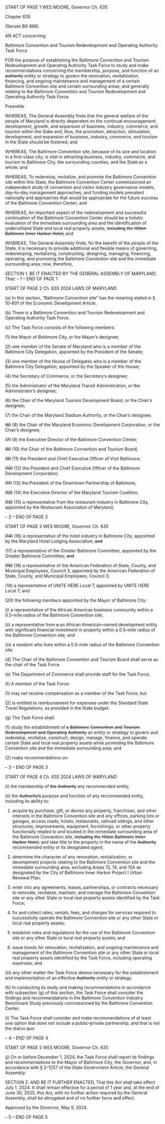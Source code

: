 START OF PAGE 1
WES MOORE, Governor Ch. 635

Chapter 635

(Senate Bill 896)

AN ACT concerning

Baltimore Convention and Tourism Redevelopment and Operating Authority
Task Force

FOR the purpose of establishing the Baltimore Convention and Tourism Redevelopment
and Operating Authority Task Force to study and make recommendations
concerning the membership, purpose, and function of an ~~authority~~ entity or strategy
to govern the renovation, revitalization, financing, and ongoing maintenance and
management of a certain Baltimore Convention site and certain surrounding areas;
and generally relating to the Baltimore Convention and Tourism Redevelopment and
Operating Authority Task Force.

Preamble

WHEREAS, The General Assembly finds that the general welfare of the people of
Maryland is directly dependent on the continual encouragement, development, growth, and
expansion of business, industry, commerce, and tourism within the State and, thus, the
promotion, attraction, stimulation, development, and expansion of business, industry,
commerce, and tourism in the State should be fostered; and

WHEREAS, The Baltimore Convention site, because of its size and location in a
first–class city, is vital in attracting business, industry, commerce, and tourism to
Baltimore City, the surrounding counties, and the State as a whole; and

WHEREAS, To redevelop, revitalize, and promote the Baltimore Convention site
within this State, the Baltimore Convention Center commissioned an independent study of
convention and visitor industry governance models, day–to–day management approaches,
and funding models prevalent nationally and approaches that would be appropriate for the
future success of the Baltimore Convention Center; and

WHEREAS, An important aspect of the redevelopment and successful continuation
of the Baltimore Convention Center should be a holistic evaluation of the immediate
surrounding area and the identification of underutilized State and local real property
assets, ~~including~~ ~~the~~ ~~Hilton~~ ~~Baltimore~~ ~~Inner~~ ~~Harbor~~ ~~Hotel;~~ and

WHEREAS, The General Assembly finds, for the benefit of the people of the State,
it is necessary to provide additional and flexible means of governing, redeveloping,
revitalizing, constructing, designing, managing, financing, operating, and promoting the
Baltimore Convention site and the immediate surrounding area; now, therefore,

SECTION 1. BE IT ENACTED BY THE GENERAL ASSEMBLY OF MARYLAND,
That:
– 1 –
END OF PAGE 1

START OF PAGE 2
Ch. 635 2024 LAWS OF MARYLAND

(a) In this section, “Baltimore Convention site” has the meaning stated in §
10–601 of the Economic Development Article.

(b) There is a Baltimore Convention and Tourism Redevelopment and Operating
Authority Task Force.

(c) The Task Force consists of the following members:

(1) the Mayor of Baltimore City, or the Mayor’s designee;

(2) one member of the Senate of Maryland who is a member of the
Baltimore City Delegation, appointed by the President of the Senate;

(3) one member of the House of Delegates who is a member of the Baltimore
City Delegation, appointed by the Speaker of the House;

(4) the Secretary of Commerce, or the Secretary’s designee;

(5) the Administrator of the Maryland Transit Administration, or the
Administrator’s designee;

(6) the Chair of the Maryland Tourism Development Board, or the Chair’s
designee;

(7) the Chair of the Maryland Stadium Authority, or the Chair’s designee;

~~(6)~~ (8) the Chair of the Maryland Economic Development Corporation, or the
Chair’s designee;

~~(7)~~ (9) the Executive Director of the Baltimore Convention Center;

~~(8)~~ (10) the Chair of the Baltimore Convention and Tourism Board;

~~(9)~~ (11) the President and Chief Executive Officer of Visit Baltimore;

~~(10)~~ (12) the President and Chief Executive Officer of the Baltimore
Development Corporation;

~~(11)~~ (13) the President of the Downtown Partnership of Baltimore;

~~(12)~~ (14) the Executive Director of the Maryland Tourism Coalition;

~~(13)~~ (15) a representative from the restaurant industry in Baltimore City,
appointed by the Restaurant Association of Maryland;

– 2 –
END OF PAGE 2

START OF PAGE 3
WES MOORE, Governor Ch. 635

~~(14)~~ (16) a representative of the hotel industry in Baltimore City,
appointed by the Maryland Hotel Lodging Association; ~~and~~

(17) a representative of the Greater Baltimore Committee, appointed by the
Greater Baltimore Committee; ~~and~~

~~(15)~~ (18) a representative of the American Federation of State, County, and
Municipal Employees, Council 3, appointed by the American Federation of State, County,
and Municipal Employees, Council 3;

(19) a representative of UNITE HERE Local 7, appointed by UNITE HERE
Local 7; and

(20) the following members appointed by the Mayor of Baltimore City:

(i) a representative of the African American business community
within a 0.5–mile radius of the Baltimore Convention site;

(ii) a representative from ~~a~~ an African American–owned
development entity with significant financial investment in property within a 0.5–mile
radius of the Baltimore Convention site; and

(iii) a resident who lives within a 0.5–mile radius of the Baltimore
Convention site.

(d) The Chair of the Baltimore Convention and Tourism Board shall serve as the
chair of the Task Force.

(e) The Department of Commerce shall provide staff for the Task Force.

(f) A member of the Task Force:

(1) may not receive compensation as a member of the Task Force; but

(2) is entitled to reimbursement for expenses under the Standard State
Travel Regulations, as provided in the State budget.

(g) The Task Force shall:

(1) study the establishment of ~~a~~ ~~Baltimore~~ ~~Convention~~ ~~and~~ ~~Tourism~~
~~Redevelopment~~ ~~and~~ ~~Operating~~ ~~Authority~~ an entity or strategy to govern and redevelop,
revitalize, construct, design, manage, finance, and operate certain State and local real
property assets while promoting the Baltimore Convention site and the immediate
surrounding area; and

(2) make recommendations on:

– 3 –
END OF PAGE 3

START OF PAGE 4
Ch. 635 2024 LAWS OF MARYLAND

(i) the membership of ~~the~~ ~~Authority~~ any recommended entity;

(ii) the ~~Authority’s~~ purpose and function of any recommended entity,
including its ability to:

1. acquire by purchase, gift, or devise any property,
franchises, and other interests in the Baltimore Convention site and any offices, parking
lots or garages, access roads, hotels, restaurants, railroad sidings, and other structures,
improvements, equipment, furnishings, or other property functionally related to and
located in the immediate surrounding area of the Baltimore Convention site, ~~including~~ ~~the~~
~~Hilton~~ ~~Baltimore~~ ~~Inner~~ ~~Harbor~~ ~~Hotel,~~ and take title to the property in the name of the
~~Authority~~ recommended entity or its designated agent;

2. determine the character of any renovation, revitalization,
or development projects relating to the Baltimore Convention site and the immediate
surrounding area, excluding Areas 13, 14, and 15A as designated by the City of Baltimore
Inner Harbor Project I Urban Renewal Plan;

3. enter into any agreements, leases, partnerships, or
contracts necessary to renovate, revitalize, maintain, and manage the Baltimore
Convention site or any other State or local real property assets identified by the Task Force;

4. fix and collect rates, rentals, fees, and charges for services
required to successfully operate the Baltimore Convention site or any other State or local
real property assets;

5. establish rules and regulations for the use of the Baltimore
Convention site or any other State or local real property assets; and

6. issue bonds for renovation, revitalization, and ongoing
maintenance and management of the Baltimore Convention site or any other State or local
real property assets identified by the Task Force, including operating expenses; and

(iii) any other matter the Task Force deems necessary for the
establishment and implementation of an effective ~~Authority~~ entity or strategy.

(h) In conducting its study and making recommendations in accordance with
subsection (g) of this section, the Task Force shall consider the findings and
recommendations in the Baltimore Convention Industry Benchmark Study previously
commissioned by the Baltimore Convention Center.

(i) The Task Force shall consider and make recommendations of at least one
option that does not include a public–private partnership, and that is not the status quo.

– 4 –
END OF PAGE 4

START OF PAGE 5
WES MOORE, Governor Ch. 635

(j) On or before December 1, 2024, the Task Force shall report its findings and
recommendations to the Mayor of Baltimore City, the Governor, and, in accordance with §
2–1257 of the State Government Article, the General Assembly.

SECTION 2. AND BE IT FURTHER ENACTED, That this Act shall take effect July
1, 2024. It shall remain effective for a period of 1 year and, at the end of June 30, 2025, this
Act, with no further action required by the General Assembly, shall be abrogated and of no
further force and effect.

Approved by the Governor, May 9, 2024.

– 5 –
END OF PAGE 5